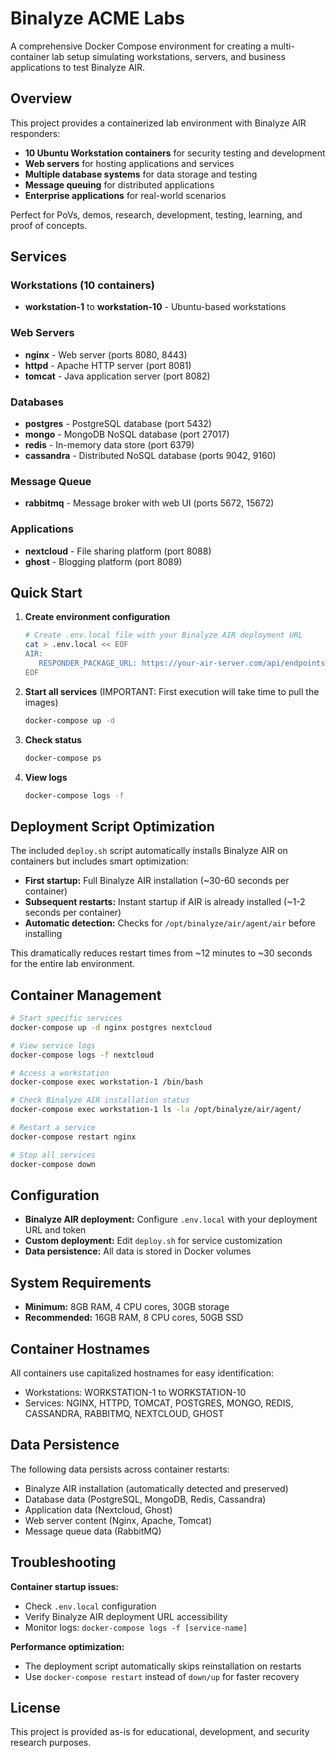 # Binalyze ACME Labs

A comprehensive Docker Compose environment for creating a multi-container lab setup simulating workstations, servers, and business applications to test Binalyze AIR.

## Overview

This project provides a containerized lab environment with Binalyze AIR responders:
- **10 Ubuntu Workstation containers** for security testing and development
- **Web servers** for hosting applications and services
- **Multiple database systems** for data storage and testing
- **Message queuing** for distributed applications
- **Enterprise applications** for real-world scenarios

Perfect for PoVs, demos, research, development, testing, learning, and proof of concepts.

## Services

### Workstations (10 containers)
- **workstation-1** to **workstation-10** - Ubuntu-based workstations

### Web Servers
- **nginx** - Web server (ports 8080, 8443)
- **httpd** - Apache HTTP server (port 8081)
- **tomcat** - Java application server (port 8082)

### Databases
- **postgres** - PostgreSQL database (port 5432)
- **mongo** - MongoDB NoSQL database (port 27017)
- **redis** - In-memory data store (port 6379)
- **cassandra** - Distributed NoSQL database (ports 9042, 9160)

### Message Queue
- **rabbitmq** - Message broker with web UI (ports 5672, 15672)

### Applications
- **nextcloud** - File sharing platform (port 8088)
- **ghost** - Blogging platform (port 8089)

## Quick Start

1. **Create environment configuration**
   ```bash
   # Create .env.local file with your Binalyze AIR deployment URL
   cat > .env.local << EOF
   AIR:
      RESPONDER_PACKAGE_URL: https://your-air-server.com/api/endpoints/download/deploy/linux?deployment-token=your-token
   EOF
   ```

2. **Start all services** (IMPORTANT: First execution will take time to pull the images)
   ```bash
   docker-compose up -d
   ```

3. **Check status**
   ```bash
   docker-compose ps
   ```

4. **View logs**
   ```bash
   docker-compose logs -f
   ```

## Deployment Script Optimization

The included `deploy.sh` script automatically installs Binalyze AIR on containers but includes smart optimization:

- **First startup:** Full Binalyze AIR installation (~30-60 seconds per container)
- **Subsequent restarts:** Instant startup if AIR is already installed (~1-2 seconds per container)
- **Automatic detection:** Checks for `/opt/binalyze/air/agent/air` before installing

This dramatically reduces restart times from ~12 minutes to ~30 seconds for the entire lab environment.

## Container Management

```bash
# Start specific services  
docker-compose up -d nginx postgres nextcloud

# View service logs
docker-compose logs -f nextcloud

# Access a workstation
docker-compose exec workstation-1 /bin/bash

# Check Binalyze AIR installation status
docker-compose exec workstation-1 ls -la /opt/binalyze/air/agent/

# Restart a service
docker-compose restart nginx

# Stop all services
docker-compose down
```

## Configuration

- **Binalyze AIR deployment:** Configure `.env.local` with your deployment URL and token
- **Custom deployment:** Edit `deploy.sh` for service customization
- **Data persistence:** All data is stored in Docker volumes

## System Requirements

- **Minimum:** 8GB RAM, 4 CPU cores, 30GB storage
- **Recommended:** 16GB RAM, 8 CPU cores, 50GB SSD

## Container Hostnames

All containers use capitalized hostnames for easy identification:
- Workstations: WORKSTATION-1 to WORKSTATION-10
- Services: NGINX, HTTPD, TOMCAT, POSTGRES, MONGO, REDIS, CASSANDRA, RABBITMQ, NEXTCLOUD, GHOST

## Data Persistence

The following data persists across container restarts:
- Binalyze AIR installation (automatically detected and preserved)
- Database data (PostgreSQL, MongoDB, Redis, Cassandra)
- Application data (Nextcloud, Ghost)
- Web server content (Nginx, Apache, Tomcat)
- Message queue data (RabbitMQ)

## Troubleshooting

**Container startup issues:**
- Check `.env.local` configuration
- Verify Binalyze AIR deployment URL accessibility
- Monitor logs: `docker-compose logs -f [service-name]`

**Performance optimization:**
- The deployment script automatically skips reinstallation on restarts
- Use `docker-compose restart` instead of `down/up` for faster recovery

## License

This project is provided as-is for educational, development, and security research purposes.